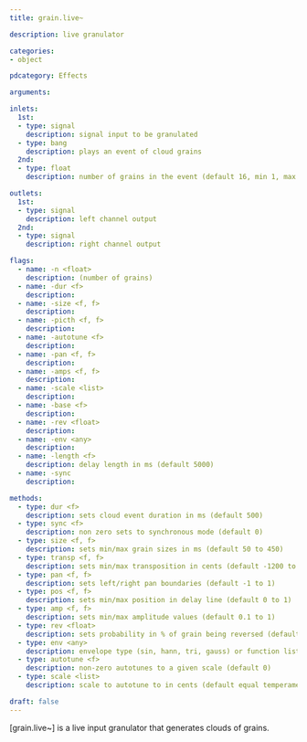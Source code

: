 ```yaml
---
title: grain.live~

description: live granulator

categories:
- object

pdcategory: Effects

arguments:

inlets:
  1st:
  - type: signal
    description: signal input to be granulated
  - type: bang
    description: plays an event of cloud grains
  2nd:
  - type: float
    description: number of grains in the event (default 16, min 1, max 256)

outlets:
  1st:
  - type: signal
    description: left channel output
  2nd:
  - type: signal
    description: right channel output

flags:
  - name: -n <float>
    description: (number of grains)
  - name: -dur <f>
    description: 
  - name: -size <f, f>
    description: 
  - name: -picth <f, f>
    description: 
  - name: -autotune <f>
    description: 
  - name: -pan <f, f>
    description: 
  - name: -amps <f, f>
    description: 
  - name: -scale <list>
    description: 
  - name: -base <f>
    description: 
  - name: -rev <float>
    description: 
  - name: -env <any>
    description: 
  - name: -length <f>
    description: delay length in ms (default 5000)
  - name: -sync
    description: 

methods:
  - type: dur <f>
    description: sets cloud event duration in ms (default 500)
  - type: sync <f>
    description: non zero sets to synchronous mode (default 0)
  - type: size <f, f>
    description: sets min/max grain sizes in ms (default 50 to 450)
  - type: transp <f, f>
    description: sets min/max transposition in cents (default -1200 to 1200)
  - type: pan <f, f>
    description: sets left/right pan boundaries (default -1 to 1)
  - type: pos <f, f>
    description: sets min/max position in delay line (default 0 to 1)
  - type: amp <f, f>
    description: sets min/max amplitude values (default 0.1 to 1)
  - type: rev <float>
    description: sets probability in % of grain being reversed (default 0) 
  - type: env <any>
    description: envelope type (sin, hann, tri, gauss) or function list
  - type: autotune <f>
    description: non-zero autotunes to a given scale (default 0)
  - type: scale <list>
    description: scale to autotune to in cents (default equal temperament)

draft: false
---
```


[grain.live~] is a live input granulator that generates clouds of grains.

